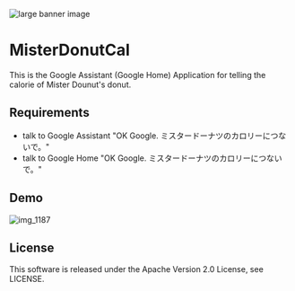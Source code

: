 ![large banner image](https://user-images.githubusercontent.com/31620041/38549773-cbb25b4c-3cef-11e8-8d25-d5e288d87163.png)

# MisterDonutCal
This is the Google Assistant (Google Home) Application for telling the calorie of Mister Dounut's donut. 

## Requirements
- talk to Google Assistant "OK Google. ミスタードーナツのカロリーにつないで。"
- talk to Google Home "OK Google. ミスタードーナツのカロリーにつないで。"

## Demo
![img_1187](https://user-images.githubusercontent.com/31620041/38550430-7dc13c6c-3cf1-11e8-8705-4cd69393ddd0.png)

## License
This software is released under the Apache Version 2.0 License, see LICENSE.
